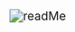 <img src="C:\Users\jeffr\OneDrive\Desktop\Github Activities\FIFAWorldCupSimulation\Images\readMe.png" alt="readMe" style="zoom:150%;" />
